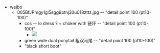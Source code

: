 - weibo
    - 005BfJPmgy1gl5sgg9ptnj30u018zttz.jpg -- "detail point 100 (pt10-100)"
        - cos -- lo dress ? + choker with 链环 -- "detail point 100 (pt10-100)"
            - ![](https://firebasestorage.googleapis.com/v0/b/firescript-577a2.appspot.com/o/imgs%2Fapp%2FXELiu-KG%2FIPg2bINPXW.png?alt=media&token=87fcbeb2-4c54-4a47-9af6-ba56344f0fdf)
        - green wide dual ponytail 粗双马尾 -- "detail point 100 (pt10-100)"
        - "black short boot"
